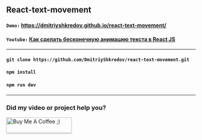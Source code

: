 ## React-text-movement

#### `Demo:` https://dmitriyshkredov.github.io/react-text-movement/

#### `Youtube:` [Как сделать бесконечную анимацию текста в React JS](https://studio.youtube.com/video/T0qxbgxkHyQ/edit)

---

#### `git clone https://github.com/DmitriyShkredov/react-text-movement.git`

#### `npm install`

#### `npm run dev`

---

### Did my video or project help you?

<a href="https://www.buymeacoffee.com/DmitriyShkredov" target="_blank"><img src="https://www.buymeacoffee.com/assets/img/custom_images/orange_img.png" alt="Buy Me A Coffee ;)" style="height: 41px !important;width: 174px !important;box-shadow: 0px 3px 2px 0px rgba(190, 190, 190, 0.5) !important;-webkit-box-shadow: 0px 3px 2px 0px rgba(190, 190, 190, 0.5) !important;" ></a>
